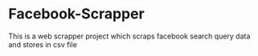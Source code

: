 # Facebook-Scrapper
This is a web scrapper project which scraps facebook search query data and stores in csv file
